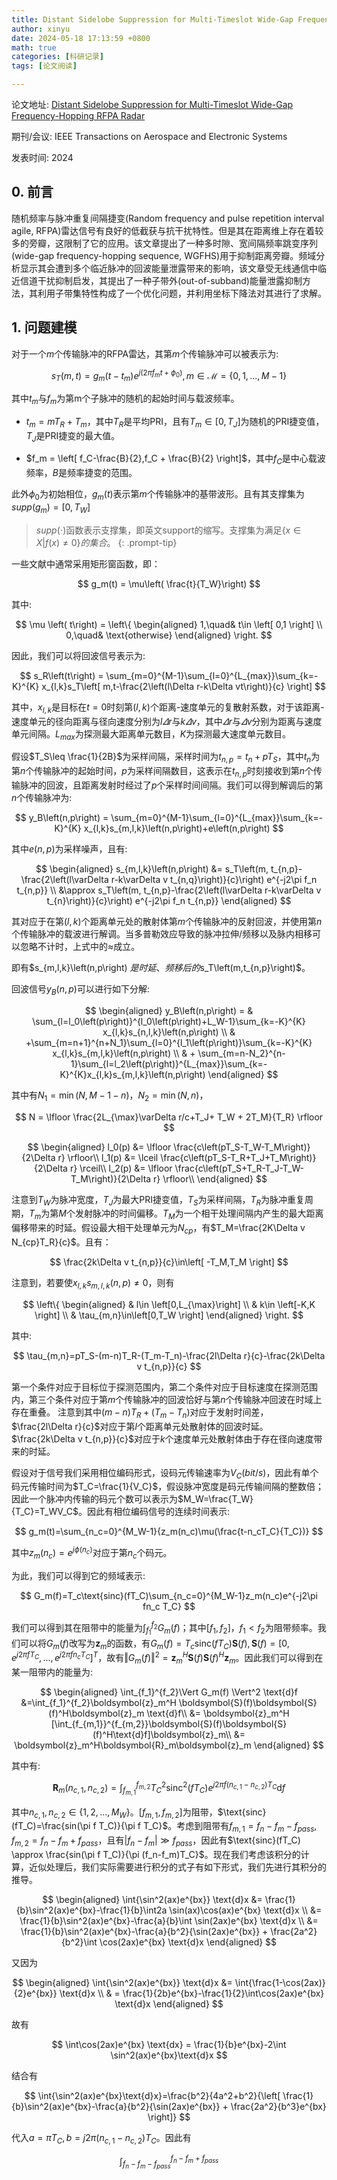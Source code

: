 ```yaml
---
title: Distant Sidelobe Suppression for Multi-Timeslot Wide-Gap Frequency-Hopping RFPA Radar 论文阅读
author: xinyu
date: 2024-05-18 17:13:59 +0800
math: true
categories: [科研记录]
tags: [论文阅读]

---
```


论文地址: [Distant Sidelobe Suppression for Multi-Timeslot Wide-Gap Frequency-Hopping RFPA Radar](https://ieeexplore.ieee.org/document/10465601)

期刊/会议: IEEE Transactions on Aerospace and Electronic Systems

发表时间: 2024

## 0. 前言

随机频率与脉冲重复间隔捷变(Random frequency and pulse repetition interval agile, RFPA)雷达信号有良好的低截获与抗干扰特性。但是其在距离维上存在着较多的旁瓣，这限制了它的应用。该文章提出了一种多时隙、宽间隔频率跳变序列(wide-gap frequency-hopping sequence, WGFHS)用于抑制距离旁瓣。频域分析显示其会遭到多个临近脉冲的回波能量泄露带来的影响，该文章受无线通信中临近信道干扰抑制启发，其提出了一种子带外(out-of-subband)能量泄露抑制方法，其利用子带集特性构成了一个优化问题，并利用坐标下降法对其进行了求解。

## 1. 问题建模

对于一个$m$个传输脉冲的RFPA雷达，其第$m$个传输脉冲可以被表示为:

$$
s_T \left( m,t \right) = g_m \left( t-t_m \right)e^{j\left(2\pi f_mt+\phi_0\right)},m\in\mathcal{M}=\left\{
0,1,\ldots,M-1
\right\}
$$

其中$t_m$与$f_m$为第m个子脉冲的随机的起始时间与载波频率。

- $t_m = m T_R + T_m$，其中$T_R$是平均PRI，且有$T_m\in \left[0,T_J\right]$为随机的PRI捷变值，$T_J$是PRI捷变的最大值。

- $f_m = \left[ f_C-\frac{B}{2},f_C + \frac{B}{2} \right]$，其中$f_C$是中心载波频率，$B$是频率捷变的范围。

此外$\phi_0$为初始相位，$g_m\left(t\right)$表示第$m$个传输脉冲的基带波形。且有其支撑集为$supp\left(g_m\right)=\left[0,T_W\right]$

> $supp\left(\cdot \right)$函数表示支撑集，即英文support的缩写。支撑集为满足$\left\{ x\in X \vert f\left( x\right)\neq 0 \right\}的集合。$
> {: .prompt-tip}

一些文献中通常采用矩形窗函数，即：

$$
g_m(t) = \mu\left( \frac{t}{T_W}\right)
$$

其中:

$$
\mu \left( t\right) = 
\left\{
\begin{aligned}
1,\quad& t\in \left[ 0,1 \right] \\
0,\quad& \text{otherwise}
\end{aligned}
\right.
$$

因此，我们可以将回波信号表示为:

$$
s_R\left(t\right) = \sum_{m=0}^{M-1}\sum_{l=0}^{L_{max}}\sum_{k=-K}^{K}
x_{l,k}s_T\left[ m,t-\frac{2\left(l\Delta r-k\Delta vt\right)}{c} \right]
$$

其中，$x_{l,k}$是目标在$t=0$时刻第$\left(l,k\right)$个距离-速度单元的复散射系数，对于该距离-速度单元的径向距离与径向速度分别为$l\varDelta r$与$k\varDelta v$，其中$\varDelta r$与$\varDelta v$分别为距离与速度单元间隔。$L_{max}$为探测最大距离单元数目，$K$为探测最大速度单元数目。

假设$T_S\leq \frac{1}{2B}$为采样间隔，采样时间为$t_{n,p} = t_n + pT_S$，其中$t_n$为第$n$个传输脉冲的起始时间，$p$为采样间隔数目，这表示在$t_{n,p}$时刻接收到第$n$个传输脉冲的回波，且距离发射时经过了$p$个采样时间间隔。我们可以得到解调后的第$n$个传输脉冲为:

$$
y_B\left(n,p\right) = \sum_{m=0}^{M-1}\sum_{l=0}^{L_{max}}\sum_{k=-K}^{K}
x_{l,k}s_{m,l,k}\left(n,p\right)+e\left(n,p\right)
$$

其中$e\left( n,p \right)$为采样噪声，且有:

$$
\begin{aligned}
s_{m,l,k}\left(n,p\right) 
&= s_T\left(m, t_{n,p}-\frac{2\left(l\varDelta r-k\varDelta v t_{n,q}\right)}{c}\right) e^{-j2\pi f_n t_{n,p}} \\
&\approx s_T\left(m, t_{n,p}-\frac{2\left(l\varDelta r-k\varDelta v t_{n}\right)}{c}\right) e^{-j2\pi f_n t_{n,p}}
\end{aligned}
$$

其对应于在第$(l,k)$个距离单元处的散射体第$m$个传输脉冲的反射回波，并使用第$n$个传输脉冲的载波进行解调。当多普勒效应导致的脉冲拉伸/频移以及脉内相移可以忽略不计时，上式中的$\approx$成立。

即有$s_{m,l,k}\left(n,p\right) $是时延、频移后的$s_T\left(m,t_{n,p}\right)$。

回波信号$y_B\left(n,p\right)$可以进行如下分解:

$$
\begin{aligned}
    y_B\left(n,p\right) =
    & \sum_{l=l_0\left(p\right)}^{l_0\left(p\right)+L_W-1}\sum_{k=-K}^{K} x_{l,k}s_{n,l,k}\left(n,p\right)   \\
    & +\sum_{m=n+1}^{n+N_1}\sum_{l=0}^{l_1\left(p\right)}\sum_{k=-K}^{K} x_{l,k}s_{m,l,k}\left(n,p\right) \\
    & + \sum_{m=n-N_2}^{n-1}\sum_{l=l_2\left(p\right)}^{L_{max}}\sum_{k=-K}^{K}x_{l,k}s_{m,l,k}\left(n,p\right)
\end{aligned}
$$

其中有$N_1=\min{\left(N,M-1-n\right)}$，$N_2=\min{\left(N,n\right)}$，

$$
N = \lfloor \frac{2L_{\max}\varDelta r/c+T_J+ T_W + 2T_M}{T_R} \rfloor
$$

$$
\begin{aligned}
l_0(p) &= \lfloor \frac{c\left(pT_S-T_W-T_M\right)}{2\Delta r} \rfloor\\
l_1(p) &= \lceil \frac{c\left(pT_S-T_R+T_J+T_M\right)}{2\Delta r} \rceil\\
l_2(p) &= \lfloor \frac{c\left(pT_S+T_R-T_J-T_W-T_M\right)}{2\Delta r} \rfloor\\
\end{aligned}
$$

注意到$T_W$为脉冲宽度，$T_J$为最大PRI捷变值，$T_S$为采样间隔，$T_R$为脉冲重复周期，$T_m$为第$M$个发射脉冲的时间偏移。$T_M$为一个相干处理间隔内产生的最大距离偏移带来的时延。假设最大相干处理单元为$N_{cp}$，有$T_M=\frac{2K\Delta v N_{cp}T_R}{c}$。且有：

$$
\frac{2k\Delta v t_{n,p}}{c}\in\left[ -T_M,T_M \right]
$$

注意到，若要使$x_{l,k}s_{m,l,k}\left(n,p\right)\neq 0$，则有

$$
\left\{ 
    \begin{aligned}
       & l\in \left[0,L_{\max}\right] \\
       & k\in \left[-K,K \right] \\
       & \tau_{m,n}\in\left[0,T_W \right]
    \end{aligned}
\right.
$$

其中:

$$
\tau_{m,n}=pT_S-(m-n)T_R-(T_m-T_n)-\frac{2l\Delta r}{c}-\frac{2k\Delta v t_{n,p}}{c}
$$

第一个条件对应于目标位于探测范围内，第二个条件对应于目标速度在探测范围内，第三个条件对应于第$m$个传输脉冲的回波恰好与第$n$个传输脉冲回波在时域上存在重叠。
注意到其中$(m-n)T_R+(T_m-T_n)$对应于发射时间差，$\frac{2l\Delta r}{c}$对应于第$l$个距离单元处散射体的回波时延。$\frac{2k\Delta v t_{n,p}}{c}$对应于$k$个速度单元处散射体由于存在径向速度带来的时延。

假设对于信号我们采用相位编码形式，设码元传输速率为$V_C(bit/s)$，因此有单个码元传输时间为$T_C=\frac{1}{V_C}$，假设脉冲宽度是码元传输间隔的整数倍；因此一个脉冲内传输的码元个数可以表示为$M_W=\frac{T_W}{T_C}=T_WV_C$。因此有相位编码信号的连续时间表示:

$$
g_m(t)=\sum_{n_c=0}^{M_W-1}{z_m(n_c)\mu(\frac{t-n_cT_C}{T_C})}
$$

其中$z_m(n_c)=e^{j\phi(n_c)}$对应于第$n_c$个码元。

为此，我们可以得到它的频域表示:

$$
G_m(f)=T_c\text{sinc}(fT_C)\sum_{n_c=0}^{M_W-1}z_m(n_c)e^{-j2\pi fn_c T_C}
$$

我们可以得到其在阻带中的能量为$\int_{f_1}^{f_2}{G_m(f)}$；其中$[f_1,f_2]，f_1<f_2$为阻带频率。我们可以将$G_m(f)$改写为$\boldsymbol{z}_m$的函数，有$G_m(f)=T_c\text{sinc}(fT_C)\boldsymbol{S}(f),\boldsymbol{S}(f)=[0,e^{j2\pi f T_C},\ldots,e^{j2\pi fn_cT_C}]^T$，故有$\Vert G_m(f) \Vert^2 = \boldsymbol{z}_m^H \boldsymbol{S}(f)\boldsymbol{S}(f)^H\boldsymbol{z}_m$。因此我们可以得到在某一阻带内的能量为:

$$
\begin{aligned}
\int_{f_1}^{f_2}\Vert G_m(f) \Vert^2 \text{d}f &=\int_{f_1}^{f_2}\boldsymbol{z}_m^H \boldsymbol{S}(f)\boldsymbol{S}(f)^H\boldsymbol{z}_m \text{d}f\\
&= \boldsymbol{z}_m^H [\int_{f_{m,1}}^{f_{m,2}}\boldsymbol{S}(f)\boldsymbol{S}(f)^H\text{d}f]\boldsymbol{z}_m\\
&= \boldsymbol{z}_m^H\boldsymbol{R}_m\boldsymbol{z}_m
\end{aligned}
$$

其中有:

$$
\boldsymbol{R}_m(n_{c,1},n_{c,2})=\int_{f_{m,1}}^{f_{m,2}}T_C^2 \text{sinc}^2(fT_C)e^{j2\pi f(n_{c,1}-n_{c,2})T_C}\text{d}f
$$

其中$n_{c,1},n_{c,2}\in \left\{1,2,\ldots,M_W\right\}$。$[f_{m,1},f_{m,2}]$为阻带，$\text{sinc}(fT_C)=\frac{sin(\pi f T_C)}{\pi f T_C}$。考虑到阻带有$f_{m,1}=f_n-f_m-f_{pass},f_{m,2}=f_n-f_m+f_{pass}$，且有$\vert f_n-f_m \vert \gg f_{pass}$，因此有$\text{sinc}(fT_C) \approx \frac{sin(\pi f T_C)}{\pi (f_n-f_m)T_C}$。现在我们考虑该积分的计算，近似处理后，我们实际需要进行积分的式子有如下形式，我们先进行其积分的推导。

$$
\begin{aligned}
\int{\sin^2(ax)e^{bx}} \text{d}x &= \frac{1}{b}\sin^2(ax)e^{bx}-\frac{1}{b}\int2a \sin(ax)\cos(ax)e^{bx} \text{d}x \\
&= \frac{1}{b}\sin^2(ax)e^{bx}-\frac{a}{b}\int \sin(2ax)e^{bx} \text{d}x \\
&= \frac{1}{b}\sin^2(ax)e^{bx}-\frac{a}{b^2}{\sin(2ax)e^{bx}} + \frac{2a^2}{b^2}\int \cos(2ax)e^{bx} \text{d}x 
\end{aligned}
$$

又因为

$$
\begin{aligned}
\int{\sin^2(ax)e^{bx}} \text{d}x &= \int{\frac{1-\cos(2ax)}{2}e^{bx}} \text{d}x \\
& = \frac{1}{2b}e^{bx}-\frac{1}{2}\int\cos(2ax)e^{bx} \text{d}x
\end{aligned}
$$

故有

$$
\int\cos(2ax)e^{bx} \text{dx} = \frac{1}{b}e^{bx}-2\int \sin^2(ax)e^{bx}\text{d}x
$$

结合有

$$
\int{\sin^2(ax)e^{bx}\text{d}x}=\frac{b^2}{4a^2+b^2}{\left[ \frac{1}{b}\sin^2(ax)e^{bx}-\frac{a}{b^2}{\sin(2ax)e^{bx}} + \frac{2a^2}{b^3}e^{bx} \right]}
$$

代入$a=\pi T_C,b=j2\pi(n_{c,1}-n_{c,2})T_C$。因此有

$$
\int_{f_n-f_m-f_{pass}}^{f_n-f_m+f_{pass}}
$$